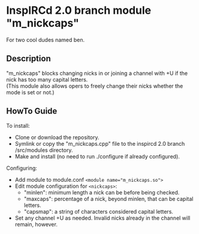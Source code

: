 # InspIRCd 2.0 branch module "m_nickcaps" #
For two cool dudes named ben.
## Description ##
"m_nickcaps" blocks changing nicks in or joining a channel with +U if the nick has too many capital letters.  
(This module also allows opers to freely change their nicks whether the mode is set or not.)
## HowTo Guide ##
To install:
- Clone or download the repository.
- Symlink or copy the "m_nickcaps.cpp" file to the inspircd 2.0 branch /src/modules directory.
- Make and install (no need to run ./configure if already configured).

Configuring:
- Add module to module.conf `<module name="m_nickcaps.so">`
- Edit module configuration for `<nickcaps>`:
  - "minlen": minimum length a nick can be before being checked.
  - "maxcaps": percentage of a nick, beyond minlen, that can be capital letters.
  - "capsmap": a string of characters considered capital letters.
- Set any channel +U as needed. Invalid nicks already in the channel will remain, however.

